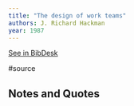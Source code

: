 ```yaml
---
title: "The design of work teams"
authors: J. Richard Hackman
year: 1987
---
```

[See in BibDesk](x-bdsk://Hackman-1987aa)

#source

## Notes and Quotes


